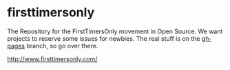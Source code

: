# firsttimersonly
The Repository for the FirstTimersOnly movement in Open Source. We want projects to reserve some issues for newbies. The real stuff is on the [gh-pages](https://github.com/shanselman/firsttimersonly/tree/gh-pages) branch, so go over there.

http://www.firsttimersonly.com/
